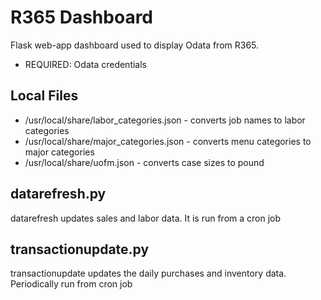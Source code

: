 # R365 Dashboard

Flask web-app dashboard used to display Odata from R365.

* REQUIRED: Odata credentials

## Local Files
* /usr/local/share/labor_categories.json - converts job names to labor categories
* /usr/local/share/major_categories.json - converts menu categories to major categories
* /usr/local/share/uofm.json - converts case sizes to pound

## datarefresh.py
datarefresh updates sales and labor data.  It is run from a cron job

## transactionupdate.py
transactionupdate updates the daily purchases and inventory data.  Periodically run from cron job
